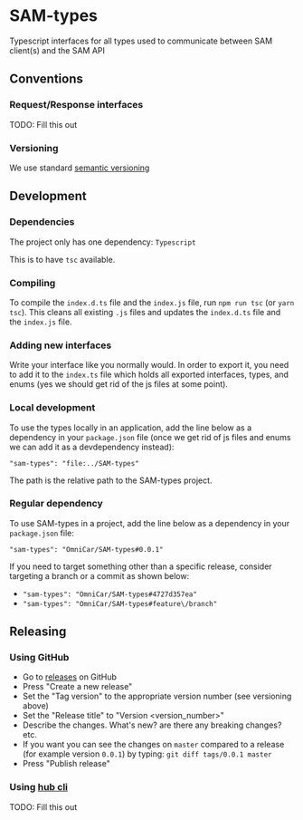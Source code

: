 # SAM-types

Typescript interfaces for all types used to communicate between SAM client(s) and the SAM API

## Conventions

### Request/Response interfaces
TODO: Fill this out

### Versioning

We use standard [semantic versioning](https://semver.org/)

## Development
### Dependencies
The project only has one dependency: `Typescript`

This is to have `tsc` available.

### Compiling

To compile the `index.d.ts` file and the `index.js` file, run `npm run tsc` (or `yarn tsc`). This cleans all existing `.js` files and updates the `index.d.ts` file and the `index.js` file.

### Adding new interfaces

Write your interface like you normally would. In order to export it, you need to add it to the `index.ts` file which holds all exported interfaces, types, and enums (yes we should get rid of the js files at some point).

### Local development

To use the types locally in an application, add the line below as a dependency in your `package.json` file (once we get rid of js files and enums we can add it as a devdependency instead):

`"sam-types": "file:../SAM-types"`

The path is the relative path to the SAM-types project.

### Regular dependency
To use SAM-types in a project, add the line below as a dependency in your `package.json` file:

`"sam-types": "OmniCar/SAM-types#0.0.1"`

If you need to target something other than a specific release, consider targeting a branch or a commit as shown below:

* `"sam-types": "OmniCar/SAM-types#4727d357ea"`
* `"sam-types": "OmniCar/SAM-types#feature\/branch"`

## Releasing

### Using GitHub

* Go to [releases](https://github.com/OmniCar/SAM-types/releases) on GitHub
* Press "Create a new release"
* Set the "Tag version" to the appropriate version number (see versioning above)
* Set the "Release title" to "Version <version_number>"
* Describe the changes. What's new? are there any breaking changes? etc.
* If you want you can see the changes on `master` compared to a release (for example version `0.0.1`) by typing: `git diff tags/0.0.1 master`
* Press "Publish release"

### Using [hub cli](https://github.com/github/hub)

TODO: Fill this out
